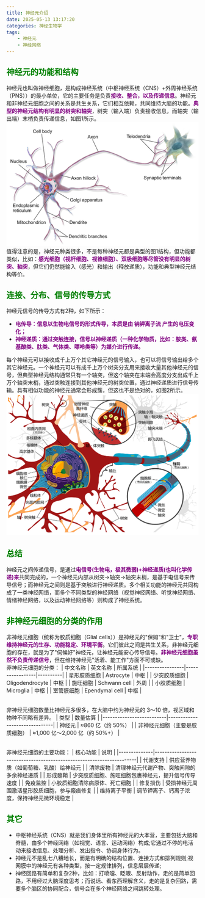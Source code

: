 ```yaml
---
title: 神经元介绍
date: 2025-05-13 13:17:20
categories: 神经生物学
tags: 
    - 神经元
    - 神经网络
---
```

## <span style="color:green">神经元的功能和结构</span>
神经元也叫做神经细胞，是构成神经系统（中枢神经系统（CNS）+外周神经系统（PNS））的最小单位，它的主要任务是负责<span style="color:purple">**接收、整合，以及传递信息**</span>。神经元和非神经元细胞之间的关系是共生关系，它们相互依赖，共同维持大脑的功能。<span style="color:purple">**典型的神经元结构有明显的树突和轴突**</span>，树突（输入端）负责接收信息，而轴突（输出端）末梢负责传递信息，如图1所示。
![图1-典型的神经元结构](https://github.com/gaoxianglong/blog/blob/master/imgs/Neuron.png?raw=true)
值得注意的是，神经元种类很多，不是每种神经元都是典型的图1结构，但功能都类似，比如：<span style="color:purple">**感光细胞（视杆细胞、视锥细胞）、双极细胞等尽管没有明显的树突、轴突**</span>，但它们仍然能输入（感光）和输出（释放递质），功能和典型神经元结构等价。
## <span style="color:green">连接、分布、信号的传导方式</span>
神经元信号的传导方式有2种，如下所示：
- <span style="color:purple">**电传导：信息以生物电信号的形式传导，本质是由 钠钾离子流 产生的电压变化；**</span>
- <span style="color:purple">**神经递质：通过突触连接，信号以神经递质（一种化学物质，比如：胺类、氨基酸类、肽类、气体类、嘌呤类等）为媒介进行传递。**</span>

每个神经元可以接收成千上万个其它神经元的信号输入，也可以将信号输出给多个其它神经元。一个神经元可以有成千上万个树突分支用来接收大量其他神经元的信号，但典型神经元结构通常只有一个轴突，但这个轴突在末端会高度分支出成千上万个轴突末梢，通过突触连接到其他神经元的树突位置，通过神经递质进行信号传输。具有相似功能的神经元通常会形成簇，但这也不是绝对的，如图2所示。
![图2-神经元信号传导方式](https://github.com/gaoxianglong/blog/blob/master/imgs/%E6%88%AA%E5%B1%8F2025-05-13%2013.52.06.png?raw=true)
## <span style="color:green">总结</span>
神经元之间传递信号，是通过<span style="color:purple">**电信号(生物电，极其微弱)+神经递质(也叫化学传递)来**</span>共同完成的，一个神经元内部从树突->轴突->轴突末梢，是基于电信号来传导信号；而神经元之间则是基于突触进行神经递质。多个相关功能的神经元共同构成了一类神经网络，而多个不同类型的神经网络（视觉神经网络、听觉神经网络、情绪神经网络，以及运动神经网络等）则构成了神经系统。
## <span style="color:green">非神经元细胞的分类的作用</span>
非神经元细胞（统称为胶质细胞（Glial cells））是神经元的"保姆"和"卫士"，<span style="color:purple">**专职维持神经元的生存、功能稳定、环境平衡**</span>。它们彼此之间是共生关系，非神经元细胞的存在，就是为了"伺候好"神经元，让神经元能安心传导信号。<span style="color:purple">**非神经元细胞虽然不负责传递信号**</span>，但在维持神经元"活着、能工作"方面不可或缺。<br>
非神经元细胞的分类：
| 中文名称       | 英文名称        | 所属系统 |
|----------------|-----------------|----------|
| 星形胶质细胞   | Astrocyte       | 中枢     |
| 少突胶质细胞   | Oligodendrocyte | 中枢     |
| 施旺细胞       | Schwann cell    | 外周     |
| 小胶质细胞     | Microglia       | 中枢     |
| 室管膜细胞     | Ependymal cell  | 中枢     |

<br>非神经元细胞数量比神经元多很多，在大脑中约为神经元的 3～10 倍，视区域和物种不同略有差异。
| 类型                     | 数量估算                       |
|--------------------------|-------------------------------|
| 神经元                   | ≈860 亿（约 50%）             |
| 非神经元细胞（主要是胶质细胞） | ≈1,000 亿～2,000 亿（约 50%+） |

<br>非神经元细胞的主要功能：
| 核心功能         | 说明                                                                 |
|--------------|----------------------------------------------------------------------|
| 代谢支持     | 供应营养物质（如葡萄糖、乳酸）给神经元                              |
| 清除废物     | 清理神经元代谢产物、突触间隙的多余神经递质                          |
| 形成髓鞘     | 少突胶质细胞、施旺细胞包裹神经元，提升信号传导速度                  |
| 免疫监控     | 小胶质细胞清除病原体、死亡细胞                                      |
| 修复损伤     | 受损神经元周围激活星形胶质细胞，参与瘢痕修复                        |
| 维持离子平衡 | 调节钾离子、钙离子浓度，保持神经元微环境稳定                      |


## <span style="color:green">其它</span>
- 中枢神经系统（CNS）就是我们身体里所有神经元的大本营，主要包括大脑和脊髓，由多个神经网络（如视觉、语言、运动网络）构成;它通过不停的电活动来接收信息、处理分析、发出指令、协调身体行为。
- 神经元不是乱七八糟地长，而是有明确的结构位置、连接方式和排列规则;视网膜中的神经元有各种类型，按一定规律排列，信息层层传递;
- 神经回路有简单和复杂2种，比如：打喷嚏、眨眼、反射动作，走的是简单回路，不用经过大脑深度思考；而说话、看东西理解含义，走的是复杂回路，需要多个脑区的协同配合，信号会在多个神经网络之间跳转处理。

